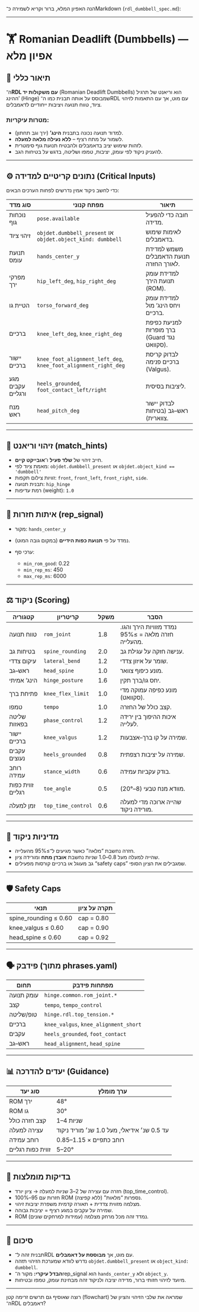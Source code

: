 הנה האפיון המלא, ברור וקריא לשמירה כ־Markdown (`rdl_dumbbell_spec.md`):

---

# 🏋️ Romanian Deadlift (Dumbbells) — אפיון מלא

## 🎯 תיאור כללי

ה־**RDL עם משקולות יד** (Romanian Deadlift Dumbbells) הוא וריאנט של תרגיל ההינג’ (Hinge) שמבוסס על אותה תבנית כמו ה־RDL עם מוט, אך עם התאמות לזיהוי ציוד, טווח תנועה ויציבות ייחודיים לדאמבלים.

### מטרות עיקריות:

* למדוד תנועה נכונה בתבנית **הינג’** (ירך וגב תחתון).
* לשמור על מתח רציף – **ללא נעילה מלאה למעלה**.
* לזהות שימוש יציב בדאמבלים ולהבטיח תנועת גוף סימטרית.
* להעניק ניקוד לפי עומק, יציבות, טמפו ושליטה, בדגש על בטיחות הגב.

---

## ⚙️ נתונים קריטיים למדידה (Critical Inputs)

כדי לחשב ניקוד אמין נדרשים לפחות הערכים הבאים:

| סוג מדד           | מפתח קנוני                                                      | תיאור                                       |
| ----------------- | --------------------------------------------------------------- | ------------------------------------------- |
| נוכחות גוף        | `pose.available`                                                | חובה כדי להפעיל מדידה.                      |
| זיהוי ציוד        | `objdet.dumbbell_present` או `objdet.object_kind: dumbbell`     | לאימות שימוש בדאמבלים.                      |
| תנועת עומס        | `hands_center_y`                                                | משמש למדידת תנועת הדאמבלים לאורך החזרה.     |
| מפרקי ירך         | `hip_left_deg`, `hip_right_deg`                                 | למדידת עומק תנועת הירך (ROM).               |
| הטיית גו          | `torso_forward_deg`                                             | למדידת עומק ויחס הינג’ מול ברכיים.          |
| ברכיים            | `knee_left_deg`, `knee_right_deg`                               | למניעת כפיפת ברך מופרזת (Guard נגד סקוואט). |
| יישור ברכיים      | `knee_foot_alignment_left_deg`, `knee_foot_alignment_right_deg` | לבדוק קריסת ברכיים פנימה (Valgus).          |
| מגע עקבים ורגליים | `heels_grounded`, `foot_contact_left/right`                     | ליציבות בסיסית.                             |
| מנח ראש           | `head_pitch_deg`                                                | לבדוק יישור ראש–גב (בטיחות צווארית).        |

---

## 🧭 זיהוי וריאנט (match_hints)

* חייב זיהוי של **שלד פעיל** ו־**אובייקט קיים**.
* מאמת ציוד לפי:
  `objdet.dumbbell_present` או `objdet.object_kind == 'dumbbell'`
* זוויות צילום תקפות: `front`, `front_left`, `front_right`, `side`.
* תבנית תנועה: `hip_hinge`
* רמת עדיפות (weight): `1.0`

---

## 🔁 איתות חזרות (rep_signal)

* מקור: `hands_center_y`
* נמדד על פי **תנועת כפות הידיים** (במקום גובה המוט).
* ערכי סף:

  * `min_rom_good`: 0.22
  * `min_rep_ms`: 450
  * `max_rep_ms`: 6000

---

## ⚖️ ניקוד (Scoring)

| קטגוריה           | קריטריון           | משקל | הסבר                                              |
| ----------------- | ------------------ | ---- | ------------------------------------------------- |
| טווח תנועה        | `rom_joint`        | 1.8  | נמדד מזוויות הירך והגו. חזרה מלאה = ≥95% מהעלייה. |
| בטיחות גב         | `spine_rounding`   | 2.0  | ענישה חזקה על עגילת גב.                           |
| עיקום צדדי        | `lateral_bend`     | 1.2  | שומר על איזון צדדי.                               |
| ראש–גב            | `head_spine`       | 1.0  | מונע כיפוף צוואר.                                 |
| הינג’ אמיתי       | `hinge_posture`    | 1.6  | יחס גו/ברך תקין.                                  |
| פתיחת ברך         | `knee_flex_limit`  | 1.0  | מונע כפיפה עמוקה מדי (סקוואט).                    |
| טמפו              | `tempo`            | 1.0  | קצב כולל של החזרה.                                |
| שליטה בפאזות      | `phase_control`    | 1.2  | איכות ההיפוך בין ירידה לעלייה.                    |
| יישור ברכיים      | `knee_valgus`      | 1.2  | שמירה על קו ברך–אצבעות.                           |
| עקבים נעוצים      | `heels_grounded`   | 0.8  | שמירה על יציבות רצפתית.                           |
| רוחב עמידה        | `stance_width`     | 0.6  | בודק עקביות עמידה.                                |
| זווית כפות רגליים | `toe_angle`        | 0.5  | מוודא מנח טבעי (8–20°).                           |
| זמן למעלה         | `top_time_control` | 0.6  | שהייה ארוכה מדי למעלה מורידה ניקוד.               |

---

## 🧠 מדיניות ניקוד

* חזרה נחשבת “מלאה” כאשר מגיעים ל־≥95% מהעלייה.
* שהייה למעלה מעל 0.8–1.0 שניות נחשבת **אובדן מתח** ומורידה ציון.
* גב מעוגל או ברכיים קורסות מפעילים “safety caps” שמגבילים את הציון הסופי.

---

## 🛡️ Safety Caps

| תנאי                  | תקרה על ציון |
| --------------------- | ------------ |
| spine_rounding ≤ 0.60 | cap = 0.80   |
| knee_valgus ≤ 0.60    | cap = 0.90   |
| head_spine ≤ 0.60     | cap = 0.92   |

---

## 🗣️ פידבק (מתוך phrases.yaml)

| תחום       | מפתחות פידבק                          |
| ---------- | ------------------------------------- |
| עומק תנועה | `hinge.common.rom_joint.*`            |
| קצב        | `tempo`, `tempo_control`              |
| טופ/שליטה  | `hinge.rdl.top_tension.*`             |
| ברכיים     | `knee_valgus`, `knee_alignment_short` |
| עקבים      | `heels_grounded`, `foot_contact`      |
| ראש–גב     | `head_alignment`, `head_spine`        |

---

## 📊 יעדים להדרכה (Guidance)

| סוג יעד           | ערך מומלץ                                   |
| ----------------- | ------------------------------------------- |
| ROM ירך           | 48°                                         |
| ROM גו            | 30°                                         |
| קצב חזרה כולל     | 1–4 שניות                                   |
| עצירה למעלה       | עד 0.5 שנ׳ אידיאלי, מעל 1.0 שנ׳ מוריד ניקוד |
| רוחב עמידה        | 0.85–1.15 × רוחב כתפיים                     |
| זווית כפות רגליים | 5–20°                                       |

---

## 🧪 בדיקות מומלצות

* חזרה עם עצירה של 2–3 שניות למעלה → ציון יורד (top_time_control).
* חזרות עם 95–100% ROM נספרות “מלאות” (ללא קפיצה).
* מצלמה מזווית צדדית + תאורה קדמית משפרת יציבות זיהוי.
* שמירה על עקבים במגע רציף = יציבות גבוהה.
* ROM נמדד זהה מכל מרחק מצלמה (עמידות למרחקים שונים).

---

## 🧩 סיכום

* תבנית זהה ל־RDL עם מוט, אך **מבוססת על דאמבלים**.
* נדרש לוודא שמערכת הזיהוי תזהה `objdet.dumbbell_present` או `object_kind: dumbbell`.
* **הבדל עיקרי:** מקור ה־rep_signal הוא `hands_center_y` ולא `object_y`.
* מיועד לזיהוי חזותי ברור, מדידה יציבה ולניקוד זהה מבחינת עומק, טמפו ובטיחות.

---

רוצה שאוסיף גם תרשים זרימה קטן (flowchart) שמראה את שלבי הזיהוי והציון של ה־RDL דאמבלים?
